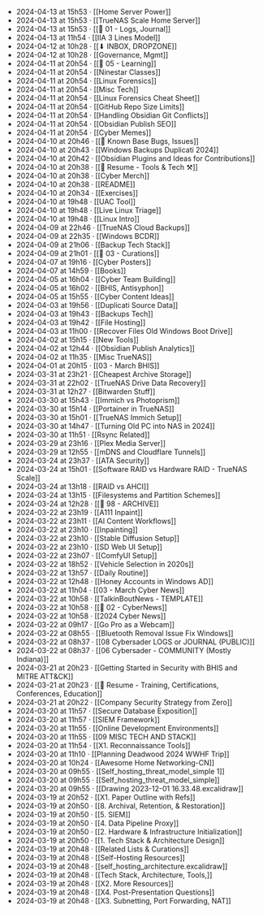 - 2024-04-13 at 15h53 · [[Home Server Power]]
- 2024-04-13 at 15h53 · [[TrueNAS Scale Home Server]]
- 2024-04-13 at 15h53 · [[📁 01 - Logs, Journal]]
- 2024-04-13 at 11h54 · [[IIA 3 Lines Model]]
- 2024-04-12 at 10h28 · [[⬇ INBOX, DROPZONE]]
- 2024-04-12 at 10h28 · [[Governance, Mgmt]]
- 2024-04-11 at 20h54 · [[📁 05 - Learning]]
- 2024-04-11 at 20h54 · [[Ninestar Classes]]
- 2024-04-11 at 20h54 · [[Linux Forensics]]
- 2024-04-11 at 20h54 · [[Misc Tech]]
- 2024-04-11 at 20h54 · [[Linux Forensics Cheat Sheet]]
- 2024-04-11 at 20h54 · [[GitHub Repo Size Limits]]
- 2024-04-11 at 20h54 · [[Handling Obsidian Git Conflicts]]
- 2024-04-11 at 20h54 · [[Obsidian Publish SEO]]
- 2024-04-11 at 20h54 · [[Cyber Memes]]
- 2024-04-10 at 20h46 · [[🐛 Known Base Bugs, Issues]]
- 2024-04-10 at 20h43 · [[Windows Backups Duplicati 2024]]
- 2024-04-10 at 20h42 · [[Obsidian Plugins and Ideas for Contributions]]
- 2024-04-10 at 20h38 · [[📄 Resume - Tools & Tech ⚒️]]
- 2024-04-10 at 20h38 · [[Cyber Merch]]
- 2024-04-10 at 20h38 · [[README]]
- 2024-04-10 at 20h34 · [[Exercises]]
- 2024-04-10 at 19h48 · [[UAC Tool]]
- 2024-04-10 at 19h48 · [[Live Linux Triage]]
- 2024-04-10 at 19h48 · [[Linux Intro]]
- 2024-04-09 at 22h46 · [[TrueNAS Cloud Backups]]
- 2024-04-09 at 22h35 · [[Windows BCDR]]
- 2024-04-09 at 21h06 · [[Backup Tech Stack]]
- 2024-04-09 at 21h01 · [[📁 03 - Curations]]
- 2024-04-07 at 19h16 · [[Cyber Posters]]
- 2024-04-07 at 14h59 · [[Books]]
- 2024-04-05 at 16h04 · [[Cyber Team Building]]
- 2024-04-05 at 16h02 · [[BHIS, Antisyphon]]
- 2024-04-05 at 15h55 · [[Cyber Content Ideas]]
- 2024-04-03 at 19h56 · [[Duplicati Source Data]]
- 2024-04-03 at 19h43 · [[Backups Tech]]
- 2024-04-03 at 19h42 · [[File Hosting]]
- 2024-04-03 at 11h00 · [[Recover Files Old Windows Boot Drive]]
- 2024-04-02 at 15h15 · [[New Tools]]
- 2024-04-02 at 12h44 · [[Obsidian Publish Analytics]]
- 2024-04-02 at 11h35 · [[Misc TrueNAS]]
- 2024-04-01 at 20h15 · [[03 - March BHIS]]
- 2024-03-31 at 23h21 · [[Cheapest Archive Storage]]
- 2024-03-31 at 22h02 · [[TrueNAS Drive Data Recovery]]
- 2024-03-31 at 12h27 · [[Bitwarden Stuff]]
- 2024-03-30 at 15h43 · [[Immich vs Photoprism]]
- 2024-03-30 at 15h14 · [[Portainer in TrueNAS]]
- 2024-03-30 at 15h01 · [[TrueNAS Immich Setup]]
- 2024-03-30 at 14h47 · [[Turning Old PC into NAS in 2024]]
- 2024-03-30 at 11h51 · [[Rsync Related]]
- 2024-03-29 at 23h16 · [[Plex Media Server]]
- 2024-03-29 at 12h55 · [[mDNS and Cloudflare Tunnels]]
- 2024-03-24 at 23h37 · [[ATA Security]]
- 2024-03-24 at 15h01 · [[Software RAID vs Hardware RAID - TrueNAS Scale]]
- 2024-03-24 at 13h18 · [[RAID vs AHCI]]
- 2024-03-24 at 13h15 · [[Filesystems and Partition Schemes]]
- 2024-03-24 at 12h28 · [[📁 98 - ARCHIVE]]
- 2024-03-22 at 23h19 · [[A111 Inpaint]]
- 2024-03-22 at 23h11 · [[AI Content Workflows]]
- 2024-03-22 at 23h10 · [[Inpainting]]
- 2024-03-22 at 23h10 · [[Stable Diffusion Setup]]
- 2024-03-22 at 23h10 · [[SD Web UI Setup]]
- 2024-03-22 at 23h07 · [[ComfyUI Setup]]
- 2024-03-22 at 18h52 · [[Vehicle Selection in 2020s]]
- 2024-03-22 at 13h57 · [[Daily Routine]]
- 2024-03-22 at 12h48 · [[Honey Accounts in Windows AD]]
- 2024-03-22 at 11h04 · [[03 - March Cyber News]]
- 2024-03-22 at 10h58 · [[TalkinBoutNews - TEMPLATE]]
- 2024-03-22 at 10h58 · [[📁 02 - CyberNews]]
- 2024-03-22 at 10h58 · [[2024 Cyber News]]
- 2024-03-22 at 09h17 · [[Go Pro as a Webcam]]
- 2024-03-22 at 08h55 · [[Bluetooth Removal Issue Fix Windows]]
- 2024-03-22 at 08h37 · [[08 Cybersader LOGS or JOURNAL (PUBLIC)]]
- 2024-03-22 at 08h37 · [[06 Cybersader - COMMUNITY (Mostly Indiana)]]
- 2024-03-21 at 20h23 · [[Getting Started in Security with BHIS and MITRE ATT&CK]]
- 2024-03-21 at 20h23 · [[📄 Resume - Training, Certifications, Conferences, Education]]
- 2024-03-21 at 20h22 · [[Company Security Strategy from Zero]]
- 2024-03-20 at 11h57 · [[Secure Database Exposition]]
- 2024-03-20 at 11h57 · [[SIEM Framework]]
- 2024-03-20 at 11h55 · [[Online Development Environments]]
- 2024-03-20 at 11h55 · [[09 MISC TECH AND STACK]]
- 2024-03-20 at 11h54 · [[X1. Reconnaissance Tools]]
- 2024-03-20 at 11h10 · [[Planning Deadwood 2024 WWHF Trip]]
- 2024-03-20 at 10h24 · [[Awesome Home Networking-CN]]
- 2024-03-20 at 09h55 · [[Self_hosting_threat_model_simple 1]]
- 2024-03-20 at 09h55 · [[Self_hosting_threat_model_simple]]
- 2024-03-20 at 09h55 · [[Drawing 2023-12-01 16.33.48.excalidraw]]
- 2024-03-19 at 20h52 · [[X1. Paper Outline with Refs]]
- 2024-03-19 at 20h50 · [[8. Archival, Retention, & Restoration]]
- 2024-03-19 at 20h50 · [[5. SIEM]]
- 2024-03-19 at 20h50 · [[4. Data Pipeline Proxy]]
- 2024-03-19 at 20h50 · [[2. Hardware & Infrastructure Initialization]]
- 2024-03-19 at 20h50 · [[1. Tech Stack & Architecture Design]]
- 2024-03-19 at 20h48 · [[Related Lists & Curations]]
- 2024-03-19 at 20h48 · [[Self-Hosting Resources]]
- 2024-03-19 at 20h48 · [[self_hosting_architecture.excalidraw]]
- 2024-03-19 at 20h48 · [[Tech Stack, Architecture, Tools,]]
- 2024-03-19 at 20h48 · [[X2. More Resources]]
- 2024-03-19 at 20h48 · [[X4. Post-Presentation Questions]]
- 2024-03-19 at 20h48 · [[X3. Subnetting, Port Forwarding, NAT]]
